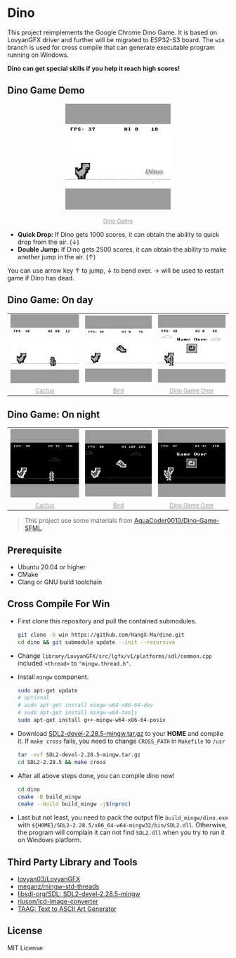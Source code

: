 # Dino

This project reimplements the Google Chrome Dino Game. It is based on LovyanGFX driver and further will be migrated to ESP32-S3 board. The `win` branch is used for cross compile that can generate executable program running on Windows.

**Dino can get special skills if you help it reach high scores!**

## Dino Game Demo

<div class="dino" align="center">
<img src="./assets/dino.gif" alt="dino game" width=240 />

<font size="2" color="#999"><u>Dino Game</u></font>
</div>

- **Quick Drop:** If Dino gets 1000 scores, it can obtain the ability to quick drop from the air. (&darr;)
- **Double Jump:** If Dino gets 2500 scores, it can obtain the ability to make another jump in the air. (&uarr;)

You can use arrow key &uarr; to jump, &darr; to bend over. &rarr; will be used to restart game if Dino has dead.

## Dino Game: On day

<div class="dino" align="center">
  <table>
    <tr>
      <td><img src="./assets/dino_game_cactus_day.png" alt="dino game cactus day" width=200 />
      <td><img src="./assets/dino_game_bird_day.png" alt="dino game bird day" width=200 />
      <td><img src="./assets/dino_game_over_day.png" alt="dino game over day" width=200 />
    </tr>
    <tr>
      <td align="center"><font size="2" color="#999"><u>Cactus</u></font></td>
      <td align="center"><font size="2" color="#999"><u>Bird</u></font></td>
      <td align="center"><font size="2" color="#999"><u>Dino Game Over</u></font></td>
    </tr>
  </table>
</div>

## Dino Game: On night

<div class="dino" align="center">
  <table>
    <tr>
      <td><img src="./assets/dino_game_cactus_night.png" alt="dino game cactus night" width=200 />
      <td><img src="./assets/dino_game_bird_night.png" alt="dino game bird night" width=200 />
      <td><img src="./assets/dino_game_over_night.png" alt="dino game over night" width=200 />
    </tr>
    <tr>
      <td align="center"><font size="2" color="#999"><u>Cactus</u></font></td>
      <td align="center"><font size="2" color="#999"><u>Bird</u></font></td>
      <td align="center"><font size="2" color="#999"><u>Dino Game Over</u></font></td>
    </tr>
  </table>
</div>

> This project use some materials from [AquaCoder0010/Dino-Game-SFML](https://github.com/AquaCoder0010/Dino-Game-SFML).

## Prerequisite

- Ubuntu 20.04 or higher
- CMake
- Clang or GNU build toolchain

## Cross Compile For Win

- First clone this repository and pull the contained submodules.

    ```bash
    git clone -b win https://github.com/HangX-Ma/dino.git
    cd dino && git submodule update --init --recursive
    ```

- Change `library/LovyanGFX/src/lgfx/v1/platforms/sdl/common.cpp` included `<thread>` to `"mingw.thread.h"`.

- Install `mingw` component.

    ```bash
    sudo apt-get update
    # optional
    # sudo apt-get install mingw-w64-x86-64-dev
    # sudo apt-get install mingw-w64-tools
    sudo apt-get install g++-mingw-w64-x86-64-posix
    ```

- Download [SDL2-devel-2.28.5-mingw.tar.gz](https://github.com/libsdl-org/SDL/releases/tag/release-2.28.5) to your **HOME** and compile it. If `make cross` fails, you need to change `CROSS_PATH` in `Makefile` to `/usr`

    ```bash
    tar -xvf SDL2-devel-2.28.5-mingw.tar.gz
    cd SDL2-2.28.5 && make cross
    ```

- After all above steps done, you can compile dino now!

    ```bash
    cd dino
    cmake -B build_mingw
    cmake --build build_mingw -j$(nproc)
    ```

- Last but not least, you need to pack the output file `build_mingw/dino.exe` with `${HOME}/SDL2-2.28.5/x86_64-w64-mingw32/bin/SDL2.dll`. Otherwise, the program will complain it can not find `SDL2.dll` when you try to run it on Windows platform.

## Third Party Library and Tools

- [lovyan03/LovyanGFX](https://github.com/lovyan03/LovyanGFX)
- [meganz/mingw-std-threads](https://github.com/meganz/mingw-std-threads)
- [libsdl-org/SDL: SDL2-devel-2.28.5-mingw](https://github.com/libsdl-org/SDL/releases/tag/release-2.28.5)
- [riuson/lcd-image-converter](https://github.com/riuson/lcd-image-converter)
- [TAAG: Text to ASCII Art Generator](https://patorjk.com/software/taag/#p=display&f=Graffiti&t=Type%20Something%20)

## License

MIT License
